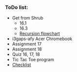 ### ToDo list:
* Get from Shrub
   * 16.1
   * 16.3
   * [Recursion flowchart](https://medium.freecodecamp.org/how-recursion-works-explained-with-flowcharts-and-a-video-de61f40cb7f9)
* i3gaps-afy Acer Chromebook
* Assignment 17
* Assignment 18
* Quiz 16, 17, 18
* Tic Tac Toe program
* [Checklist](https://docs.google.com/document/d/1dFrzXiHw72Hymnlusof4mYYDQF-2ku7gIjgooZYHLFw/edit)
